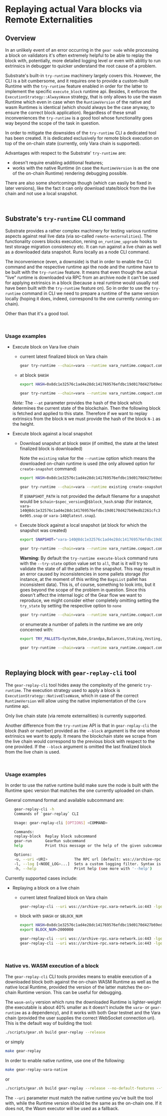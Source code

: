 # Replaying actual Vara blocks via Remote Externalities

## Overview

In an unlikely event of an error occurring in the `gear node` while processing a block on validators it's often extremely helpful to be able to replay the block with, potentially, more detailed logging level or even with ablitiy to run extrinsics in debugger to quicker understand the root cause of a problem.

Substrate's built-in `try-runtime` machinery largely covers this. However, the CLI is a bit cumbersome, and it requires one to provide a custom-built Runtime with the `try-runtime` feature enabled in order for the latter to implement the specific `execute_block` runtime api. Besides, it enforces the `ExecutionStrategy::AlwaysWasm` strategy, that is only allows to use the wasm Runtime which even in case when the `RuntimeVersion` of the native and wasm Runtimes is identical (which should always be the case anyway, to ensure the correct block application).
Regardless of these small inconveniences the `try-runtime` is a good tool whose functionality goes way beyond the scope of the task in question.

In order to mitigate the downsides of the `try-runtime` CLI a dedicated tool has been created. It is dedicated exclusively for remote block execution on top of the on-chain state (currently, only Vara chain is supported).

Advantages with respect to the Substrate' `try-runtime` are:

- doesn't require enabling additional features;
- works with the native Runtime (in case the `RuntimeVersion` is as the one of the on-chain Runtime) rendering debugging possible.

There are also some shortcomings though (which can easliy be fixed in later versions), like the fact it can only download state/block from the live chain and not use a local snapshot.

<br/>

## Substrate's `try-runtime` CLI command

Substrate provides a rather complex machinery for testing various runtime aspects against real live data (via so-called `remote-externalities`).
The functionality covers blocks execution, rening `on_runtime_upgrade` hooks to test storage migration consistency etc.
It can run against a live chain as well as a downloaded data snapshot.
Runs locally as a node CLI command.

The inconvenience (even, a downside) is that in order to enable the CLI command and the respective runtime api the node and the runtime have to be built with the `try-runtime` feature. It means that even though the actual "live" runtime is downloaded via RPC from an archive node it can't be used for applying extrinsics in a block (because a real runtime would usually not have been built with the `try-runtime` feature on). So in order to use the `try-runtime` command in CLI we need to prepare a runtime of the same version locally (hoping it does, indeed, correspond to the one currently running on-chain).

Other than that it's a good tool.

<br/>

### Usage examples

- Execute block on Vara live chain

  - current latest finalized block on Vara chain

    ```bash
    gear try-runtime --chain=vara --runtime vara_runtime.compact.compressed.wasm execute-block live --uri wss://archive-rpc.vara-network.io:443
    ```

  - at block `$HASH`

    ```bash
    export HASH=0x8dc1e32576c1ad4e28dc141769576efdbc19d0170d427b69edb2261cfc36e905

    gear try-runtime --chain=vara --runtime vara_runtime.compact.compressed.wasm execute-block live --uri wss://archive-rpc.vara-network.io:443 --at "$HASH"
    ```

  _Note:_ The `--at` parameter provides the hash of the block which determines the current state of the blockchain. Then the following block is fetched and applied to this state. Therefore if we want to replay extrinsics from the block `N` we must provide the hash of the block `N-1` as the height.

- Execute block against a local snapshot

  - Download snapshot at block `$HASH` (if omitted, the state at the latest finalized block is downloaded)

    Note the `existing` value for the `--runtime` option which means the downloaded on-chain runtime is used (the only allowed option for `create-snapshot` command)

    ```bash
    export HASH=0x8dc1e32576c1ad4e28dc141769576efdbc19d0170d427b69edb2261cfc36e905

    gear try-runtime --chain=vara --runtime existing create-snapshot --uri wss://archive-rpc.vara-network.io:443 [--at "$HASH"] [$SNAPSHOT_PATH]
    ```

    If `$SNAPSHOT_PATH` is not provided the default filename for a snapshot would be `$chain`-`$spec_version`@`$block_hash`.snap (for instance, `vara-140@8dc1e32576c1ad4e28dc141769576efdbc19d0170d427b69edb2261cfc36e905.snap` or `vara-140@latest.snap`).

  - Execute block against a local snapshot (at block for which the snapshot was created)

    ```bash
    export SNAPSHOT="vara-140@8dc1e32576c1ad4e28dc141769576efdbc19d0170d427b69edb2261cfc36e905.snap"

    gear try-runtime --chain=vara --runtime vara_runtime.compact.compressed.wasm execute-block --block-ws-uri wss://archive-rpc.vara-network.io:443 snap --snapshot-path "$SNAPSHOT"
    ```

    <b>Warning:</b> By default the `try-runtime execute-block` command runs with the `--try-state` option value set to `all`, that is it will try to validate the state of all the pallets in the snapshot. This may result in an error caused by inconsistencies in some pallets storage (for instance, at the moment of this writing the `BagsList` pallet has inconsistent data). This is, of course, something to look into, but it goes beyond the scope of the problem in question.
    Since this doesn't affect the internal logic of the Gear flow we want to reproduce, we might consider either completely omitting setting the `try_state` by setting the respective option to `none`

    ```bash
    gear try-runtime --chain=vara --runtime vara_runtime.compact.compressed.wasm execute-block --try-state none live --uri wss://archive-rpc.vara-network.io:443
    ```

    or enumerate a number of pallets in the runtime we are only concerned with:

    ```bash
    export TRY_PALLETS=System,Babe,Grandpa,Balances,Staking,Vesting,Gear,GearGas,GearProgram,GearMessenger,GearScheduler,GearPayment,StakingRewards

    gear try-runtime --chain=vara --runtime vara_runtime.compact.compressed.wasm execute-block --try-state "$TRY_PALLETS" live --uri wss://archive-rpc.vara-network.io:443
    ```

<br/>

## Replaying block with `gear-replay-cli` tool

The `gear-replay-cli` tool hides away the complexity of the generic `try-runtime`. The execution strategy used to apply a block is `ExecutionStrategy::NativeElseWasm`, which in case of the correct `RuntimeVersion` will allow using the native implementation of the `Core` runtime api.

Only live chain state (via remote externalities) is currently supported.

Another difference from the `try-runtime` API is that in `gear-replay-cli` the block (hash or number) provided as the `--block` argument is the one whose extrinsics we want to apply. It means the blockchain state we scrape from the live chain would correspond to the previous block with respect to the one provided. If the `--block` argument is omitted the last finalized block from the live chain is used.

<br/>

### Usage examples

In order to use the native runtime build make sure the node is built with the Runtime spec version that matches the one currently uploaded on chain.

General command format and available subcommand are:

```bash
    gear-replay-cli -h
    Commands of `gear-replay` CLI

    Usage: gear-replay-cli [OPTIONS] <COMMAND>

    Commands:
    replay-block  Replay block subcommand
    gear-run      GearRun subcommand
    help          Print this message or the help of the given subcommand(s)

    Options:
    -u, --uri <URI>            The RPC url [default: wss://archive-rpc.vara-network.io:443]
    -l, --log [<NODE_LOG>...]  Sets a custom logging filter. Syntax is `<target>=<level>`, e.g. -lsync=debug
    -h, --help                 Print help (see more with '--help')
```

Currently supported cases include:

- Replaying a block on a live chain

  - current latest finalized block on Vara chain

    ```bash
    gear-replay-cli --uri wss://archive-rpc.vara-network.io:443 -lgear::runtime,pallet_gear,gear_common,pallet_gear_scheduler=debug replay-block
    ```

  - block with `$HASH` or `$BLOCK_NUM`

    ```bash
    export HASH=0x8dc1e32576c1ad4e28dc141769576efdbc19d0170d427b69edb2261cfc36e905
    export BLOCK_NUM=2000000

    gear-replay-cli --uri wss://archive-rpc.vara-network.io:443 -lgear::runtime,pallet_gear,gear_common=debug replay-block --block "$HASH"
    gear-replay-cli --uri wss://archive-rpc.vara-network.io:443 -lgear::runtime,pallet_gear,gear_common=debug replay-block --block "$BLOCK_NUM"
    ```

<br/>

### Native vs. WASM execution of a block

The `gear-replay-cli` CLI tools provides means to enable execution of a downloaded block both against the on-chain WASM Runtime as well as the native local Runtime, provided the version of the latter matches the on-chain Runtime version. This can be useful for debugging.

The `wasm-only` version which runs the downloaded Runtime is lighter-weight (the executable is about 40% smaller as it doesn't include the `vara`- or `gear-runtime` as a dependency), and it works with both Gear testnet and the Vara chain (provided the user supplies the correct WebSocket connection uri).
This is the default way of building the tool:

```bash
./scripts/gear.sh build gear-replay --release
```

or simply

```bash
make gear-replay
```

In order to enable native runtime, use one of the following:

```bash
make gear-replay-vara-native
```

or

```bash
./scripts/gear.sh build gear-replay --release --no-default-features --features=vara-native
```

The `--uri` parameter must match the native runtime you've built the tool with, while the Runtime version should be the same as the on-chain one. If it does not, the Wasm executor will be used as a fallback.
